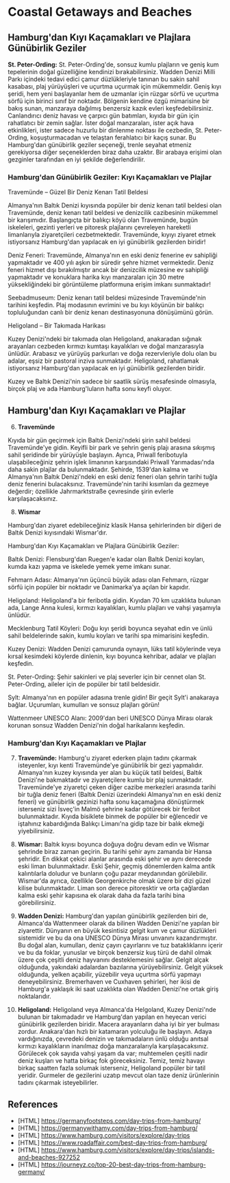 # Coastal Getaways and Beaches

## Hamburg'dan Kıyı Kaçamakları ve Plajlara Günübirlik Geziler

**St. Peter-Ording:** St. Peter-Ording'de, sonsuz kumlu plajların ve geniş kum tepelerinin doğal güzelliğine kendinizi bırakabilirsiniz. Wadden Denizi Milli Parkı içindeki tedavi edici çamur düzlükleriyle tanınan bu sakin sahil kasabası, plaj yürüyüşleri ve uçurtma uçurmak için mükemmeldir. Geniş kıyı şeridi, hem yeni başlayanlar hem de uzmanlar için rüzgar sörfü ve uçurtma sörfü için birinci sınıf bir noktadır. Bölgenin kendine özgü mimarisine bir bakış sunan, manzaraya dağılmış benzersiz kazık evleri keşfedebilirsiniz. Canlandırıcı deniz havası ve çarpıcı gün batımları, kıyıda bir gün için rahatlatıcı bir zemin sağlar. İster doğal manzaraları, ister açık hava etkinlikleri, ister sadece huzurlu bir dinlenme noktası ile cezbedin, St. Peter-Ording, koşuşturmacadan ve telaştan ferahlatıcı bir kaçış sunar. Bu Hamburg'dan günübirlik geziler seçeneği, trenle seyahat etmeniz gerekiyorsa diğer seçeneklerden biraz daha uzaktır. Bir arabaya erişimi olan gezginler tarafından en iyi şekilde değerlendirilir.


### Hamburg'dan Günübirlik Geziler: Kıyı Kaçamakları ve Plajlar

Travemünde – Güzel Bir Deniz Kenarı Tatil Beldesi

Almanya'nın Baltık Denizi kıyısında popüler bir deniz kenarı tatil beldesi olan Travemünde, deniz kenarı tatil beldesi ve denizcilik cazibesinin mükemmel bir karışımıdır. Başlangıçta bir balıkçı köyü olan Travemünde, bugün iskeleleri, gezinti yerleri ve pitoresk plajlarını çevreleyen hareketli limanlarıyla ziyaretçileri cezbetmektedir. Travemünde, kıyıyı ziyaret etmek istiyorsanız Hamburg'dan yapılacak en iyi günübirlik gezilerden biridir!

Deniz Feneri: Travemünde, Almanya'nın en eski deniz fenerine ev sahipliği yapmaktadır ve 400 yılı aşkın bir süredir şehre hizmet vermektedir. Deniz feneri hizmet dışı bırakılmıştır ancak bir denizcilik müzesine ev sahipliği yapmaktadır ve konuklara harika kıyı manzaraları için 30 metre yüksekliğindeki bir görüntüleme platformuna erişim imkanı sunmaktadır!

Seebadmuseum: Deniz kenarı tatil beldesi müzesinde Travemünde'nin tarihini keşfedin. Plaj modasının evrimini ve bu kıyı köyünün bir balıkçı topluluğundan canlı bir deniz kenarı destinasyonuna dönüşümünü görün.

Heligoland – Bir Takımada Harikası

Kuzey Denizi'ndeki bir takımada olan Heligoland, anakaradan sığınak arayanları cezbeden kırmızı kumtaşı kayalıkları ve doğal manzarasıyla ünlüdür. Arabasız ve yürüyüş parkurları ve doğa rezervleriyle dolu olan bu adalar, eşsiz bir pastoral inziva sunmaktadır. Heligoland, rahatlamak istiyorsanız Hamburg'dan yapılacak en iyi günübirlik gezilerden biridir.


Kuzey ve Baltık Denizi'nin sadece bir saatlik sürüş mesafesinde olmasıyla, birçok plaj ve ada Hamburg'luların hafta sonu keyfi oluyor.


## Hamburg'dan Kıyı Kaçamakları ve Plajlar

6.  **Travemünde**

Kıyıda bir gün geçirmek için Baltık Denizi'ndeki şirin sahil beldesi Travemünde'ye gidin. Keyifli bir park ve şehrin geniş plajı arasına sıkışmış sahil şeridinde bir yürüyüşle başlayın. Ayrıca, Priwall feribotuyla ulaşabileceğiniz şehrin işlek limanının karşısındaki Priwall Yarımadası'nda daha sakin plajlar da bulunmaktadır. Şehirde, 1539'dan kalma ve Almanya'nın Baltık Denizi'ndeki en eski deniz feneri olan şehrin tarihi tuğla deniz fenerini bulacaksınız. Travemünde'nin tarihi kısımları da gezmeye değerdir; özellikle Jahrmarktstraße çevresinde şirin evlerle karşılaşacaksınız.

8.  **Wismar**

Hamburg'dan ziyaret edebileceğiniz klasik Hansa şehirlerinden bir diğeri de Baltık Denizi kıyısındaki Wismar'dır.


Hamburg'dan Kıyı Kaçamakları ve Plajlara Günübirlik Geziler:

Baltık Denizi: Flensburg'dan Ruegen'e kadar olan Baltık Denizi koyları, kumda kazı yapma ve iskelede yemek yeme imkanı sunar.

Fehmarn Adası: Almanya'nın üçüncü büyük adası olan Fehmarn, rüzgar sörfü için popüler bir noktadır ve Danimarka'ya açılan bir kapıdır.

Heligoland: Heligoland'a bir feribotla gidin. Kıyıdan 70 km uzaklıkta bulunan ada, Lange Anna kulesi, kırmızı kayalıkları, kumlu plajları ve vahşi yaşamıyla ünlüdür.

Mecklenburg Tatil Köyleri: Doğu kıyı şeridi boyunca seyahat edin ve ünlü sahil beldelerinde sakin, kumlu koyları ve tarihi spa mimarisini keşfedin.

Kuzey Denizi: Wadden Denizi çamurunda oynayın, lüks tatil köylerinde veya kırsal kesimdeki köylerde dinlenin, kıyı boyunca kehribar, adalar ve plajları keşfedin.

St. Peter-Ording: Şehir sakinleri ve plaj severler için bir cennet olan St. Peter-Ording, aileler için de popüler bir tatil beldesidir.

Sylt: Almanya'nın en popüler adasına trenle gidin! Bir geçit Sylt'i anakaraya bağlar. Uçurumları, kumulları ve sonsuz plajları görün!

Wattenmeer UNESCO Alanı: 2009'dan beri UNESCO Dünya Mirası olarak korunan sonsuz Wadden Denizi'nin doğal harikalarını keşfedin.


### Hamburg'dan Kıyı Kaçamakları ve Plajlar

7.  **Travemünde:** Hamburg'u ziyaret ederken plajın tadını çıkarmak isteyenler, kıyı kenti Travemünde'ye günübirlik bir gezi yapmalıdır. Almanya'nın kuzey kıyısında yer alan bu küçük tatil beldesi, Baltık Denizi'ne bakmaktadır ve ziyaretçilere kumlu bir plaj sunmaktadır. Travemünde'ye ziyaretçi çeken diğer cazibe merkezleri arasında tarihi bir tuğla deniz feneri (Baltık Denizi üzerindeki Almanya'nın en eski deniz feneri) ve günübirlik gezinizi hafta sonu kaçamağına dönüştürmek isterseniz sizi İsveç'in Malmö şehrine kadar götürecek bir feribot bulunmaktadır. Kıyıda bisiklete binmek de popüler bir eğlencedir ve iştahınız kabardığında Balıkçı Limanı'na gidip taze bir balık ekmeği yiyebilirsiniz.

8.  **Wismar:** Baltık kıyısı boyunca doğuya doğru devam edin ve Wismar şehrinde biraz zaman geçirin. Bu tarihi şehir aynı zamanda bir Hansa şehridir. En dikkat çekici alanlar arasında eski şehir ve aynı derecede eski liman bulunmaktadır. Eski Şehir, geçmiş dönemlerden kalma antik kalıntılarla doludur ve bunların çoğu pazar meydanından görülebilir. Wismar'da ayrıca, özellikle Georgenkirche olmak üzere bir dizi güzel kilise bulunmaktadır. Liman son derece pitoresktir ve orta çağlardan kalma eski şehir kapısına ek olarak daha da fazla tarihi bina görebilirsiniz.

9.  **Wadden Denizi:** Hamburg'dan yapılan günübirlik gezilerden biri de, Almanca'da Wattenmeer olarak da bilinen Wadden Denizi'ne yapılan bir ziyarettir. Dünyanın en büyük kesintisiz gelgit kum ve çamur düzlükleri sistemidir ve bu da ona UNESCO Dünya Mirası unvanını kazandırmıştır. Bu doğal alan, kumulları, deniz çayırı çayırlarını ve tuz bataklıklarını içerir ve bu da foklar, yunuslar ve birçok benzersiz kuş türü de dahil olmak üzere çok çeşitli deniz hayvanını desteklemesini sağlar. Gelgit alçak olduğunda, yakındaki adalardan bazılarına yürüyebilirsiniz. Gelgit yüksek olduğunda, yelken açabilir, yüzebilir veya uçurtma sörfü yapmayı deneyebilirsiniz. Bremerhaven ve Cuxhaven şehirleri, her ikisi de Hamburg'a yaklaşık iki saat uzaklıkta olan Wadden Denizi'ne ortak giriş noktalarıdır.

10. **Heligoland:** Heligoland veya Almanca'da Helgoland, Kuzey Denizi'nde bulunan bir takımadadır ve Hamburg'dan yapılan en heyecan verici günübirlik gezilerden biridir. Macera arayanların daha iyi bir yer bulması zordur. Anakara'dan hızlı bir katamaran yolculuğu ile başlayın. Adaya vardığınızda, çevredeki denizin ve takımadaların ünlü olduğu anıtsal kırmızı kayalıkların inanılmaz doğa manzaralarıyla karşılaşacaksınız. Görülecek çok sayıda vahşi yaşam da var; muhtemelen çeşitli nadir deniz kuşları ve hatta birkaç fok göreceksiniz. Temiz, temiz havayı birkaç saatten fazla solumak isterseniz, Heligoland popüler bir tatil yeridir. Gurmeler de gezilerini uzatıp mevcut olan taze deniz ürünlerinin tadını çıkarmak isteyebilirler.


## References

- [HTML] https://germanyfootsteps.com/day-trips-from-hamburg/
- [HTML] https://germanywithamy.com/day-trips-from-hamburg/
- [HTML] https://www.hamburg.com/visitors/explore/day-trips
- [HTML] https://www.roadaffair.com/best-day-trips-from-hamburg/
- [HTML] https://www.hamburg.com/visitors/explore/day-trips/islands-and-beaches-927252
- [HTML] https://journeyz.co/top-20-best-day-trips-from-hamburg-germany/
